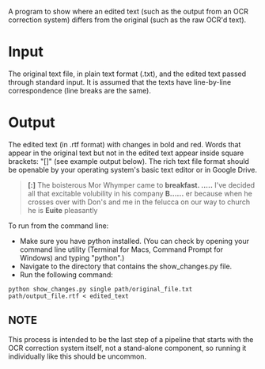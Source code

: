 A program to show where an edited text (such as the output from an OCR correction system) differs from the original (such as the raw OCR'd text). 

# Input
The original text file, in plain text format (.txt), and the edited text passed through standard input. It is assumed that the texts have line-by-line correspondence (line breaks are the same).

# Output 
The edited text (in .rtf format) with changes in bold and red. Words that appear in the original text but not in the edited text appear inside square brackets: "\[\]" (see example output below). The rich text file format should be openable by your operating system's basic text editor or in Google Drive. 

> __[:]__ The boisterous Mor Whymper came to __breakfast. .....__ I've decided all that 
> excitable volubility in his company __B......__ er because when he crosses over 
> with Don's and me in the felucca on our way to church he is __Euite__ pleasantly 

To run from the command line: 
* Make sure you have python installed. (You can check by opening your command line utility (Terminal for Macs, Command Prompt for Windows) and typing "python".) 
* Navigate to the directory that contains the show_changes.py file.
* Run the following command:

```
python show_changes.py single path/original_file.txt path/output_file.rtf < edited_text 
```

## NOTE
This process is intended to be the last step of a pipeline that starts with the OCR correction system itself, not a stand-alone component, so running it individually like this should be uncommon.